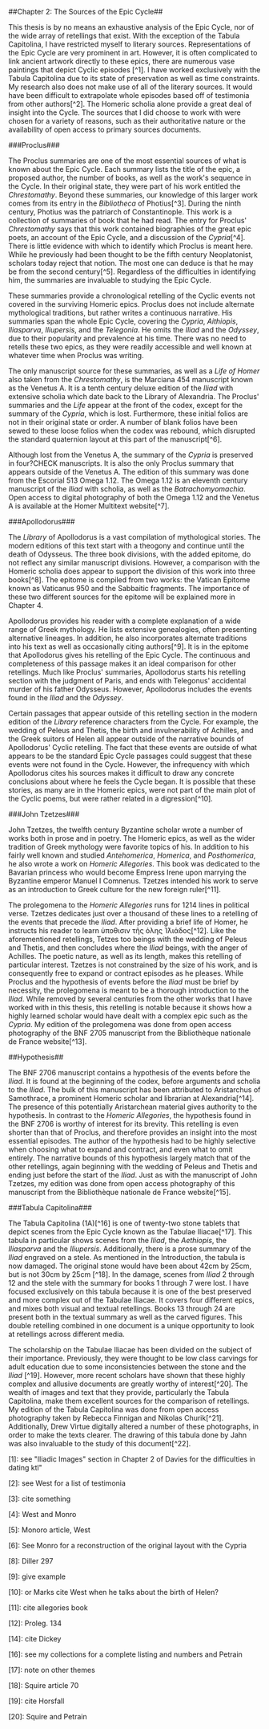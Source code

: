 ##Chapter 2: The Sources of the Epic Cycle##

This thesis is by no means an exhaustive analysis of the Epic Cycle, nor of the wide array of retellings that exist. With the exception of the Tabula Capitolina, I have restricted myself to literary sources. Representations of the Epic Cycle are very prominent in art. However, it is often complicated to link ancient artwork directly to these epics, there are numerous vase paintings that depict Cyclic episodes [^1]. I have worked exclusively with the Tabula Capitolina due to its state of preservation as well as time constraints. My research also does not make use of all of the literary sources. It would have been difficult to extrapolate whole episodes based off of testimonia from other authors[^2]. The Homeric scholia alone provide a great deal of insight into the Cycle. The sources that I did choose to work with were chosen for a variety of reasons, such as their authoritative nature or the availability of open access to primary sources documents. 

###Proclus###

The Proclus summaries are one of the most essential sources of what is known about the Epic Cycle. Each summary lists the title of the epic, a proposed author, the number of books, as well as the work's sequence   in the Cycle. In their original state, they were part of his work entitled the *Chrestomathy*. Beyond these summaries, our knowledge of this larger work comes from its entry in the *Bibliotheca* of Photius[^3]. During the ninth century, Photius was the patriarch of Constantinople. This work is a collection of summaries of book that he had read. The entry for Proclus' *Chrestomathy* says that this work contained biographies of the great epic poets, an account of the Epic Cycle, and a discussion of the *Cypria*[^4]. There is little evidence with which to identify which Proclus is meant here. While he previously had been thought to be the fifth century Neoplatonist, scholars today reject that notion. The most one can deduce is that he may be from the second century[^5]. Regardless of the difficulties in identifying him, the summaries are invaluable to studying the Epic Cycle. 

These summaries provide a chronological retelling of the Cyclic events not covered in the surviving Homeric epics. Proclus does not include alternate mythological traditions, but rather writes a continuous narrative.  His summaries span the whole Epic Cycle, covering the *Cypria*, *Aithiopis*, *Iliasparva*, *Iliupersis*, and the *Telegonia*. He omits the *Iliad* and the *Odyssey*, due to their popularity and prevalence at his time. There was no need to retells these two epics, as they were readily accessible and well known at whatever time when Proclus was writing. 

The only manuscript source for these summaries, as well as a *Life of Homer* also taken from the *Chrestomathy*, is the Marciana 454 manuscript known as the Venetus A. It is a tenth century deluxe edition of the *Iliad* with extensive scholia which date back to the Library of Alexandria. The Proclus' summaries and the *Life* appear at the front of the codex, except for the summary of the *Cypria*, which is lost. Furthermore, these initial folios are not in their original state or order. A number of blank folios have been sewed to these loose folios when the codex was rebound, which disrupted the standard quaternion layout at this part of the manuscript[^6]. 

Although lost from the Venetus A, the summary of the *Cypria* is preserved in four?CHECK manuscripts. It is also the only Proclus summary that appears outside of the Venetus A. The edition of this summary was done from the Escorial 513 Omega 1.12. The Omega 1.12 is an eleventh century manuscript of the *Iliad* with scholia, as well as the *Batrachomyomachia*. Open access to digital photography of both the Omega 1.12 and the Venetus A is available at the Homer Multitext website[^7].  

###Apollodorus###

The *Library* of Apollodorus is a vast compilation of mythological stories. The modern editions of this text start with a theogony and continue until the death of Odysseus. The three book divisions, with the added epitome, do not reflect any similar manuscript divisions. However, a comparison with the Homeric scholia does appear to support the division of this work into three books[^8]. The epitome is compiled from two works: the Vatican Epitome known as Vaticanus 950 and the Sabbaitic fragments. The importance of these two different sources for the epitome will be explained more in Chapter 4. 

Apollodorus provides his reader with a complete explanation of a wide range of Greek mythology. He lists extensive genealogies, often presenting alternative lineages. In addition, he also incorporates alternate traditions into his text as well as occasionally citing authors[^9]. It is in the epitome that Apollodorus gives his retelling of the Epic Cycle. The continuous and completeness of this passage makes it an ideal comparison for other retellings. Much like Proclus' summaries, Apollodorus starts his retelling section with the judgment of Paris, and ends with Telegonus' accidental murder of his father Odysseus. However, Apollodorus includes the events found in the *Iliad* and the *Odyssey*. 

Certain passages that appear outside of this retelling section in the modern edition of the *Library* reference characters from the Cycle. For example, the wedding of Peleus and Thetis, the birth and invulnerability of Achilles, and the Greek suitors of Helen all appear outside of the narrative bounds of Apollodorus' Cyclic retelling. The fact that these events are outside of what appears to be the standard Epic Cycle passages could suggest that these events were not found in the Cycle. However, the infrequency with which Apollodorus cites his sources makes it difficult to draw any concrete conclusions about where he feels the Cycle began. It is possible that these stories, as many are in the Homeric epics, were not part of the main plot of the Cyclic poems, but were rather related in a digression[^10]. 

###John Tzetzes###

John Tzetzes, the twelfth century Byzantine scholar wrote a number of works both in prose and in poetry. The Homeric epics, as well as the wider tradition of Greek mythology were favorite topics of his. In addition to his fairly well known and studied *Antehomerica*, *Homerica*, and *Posthomerica*, he also wrote a work on *Homeric Allegories*. This book was dedicated to the Bavarian princess who would become Empress Irene upon marrying the Byzantine emperor Manuel I Comnenus. Tzetzes intended his work to serve as an introduction to Greek culture for the new foreign ruler[^11]. 

The prolegomena to the *Homeric Allegories* runs for 1214 lines in political verse. Tzetzes dedicates just over a thousand of these lines to a retelling of the events that precede the *Iliad*. After providing a brief life of Homer, he instructs his reader to learn ὑποθισιν τῆς ὀλης Ἰ̈λιάδος[^12]. Like the aforementioned retellings, Tetzes too beings with the wedding of Peleus and Thetis, and then concludes where the *Iliad* beings, with the anger of Achilles. The poetic nature, as well as its length, makes this retelling of particular interest. Tzetzes is not constrained by the size of his work, and is consequently free to expand or contract episodes as he pleases. While Proclus and the hypothesis of events before the *Iliad* must be brief by necessity, the prolegomena is meant to be a thorough introduction to the *Iliad*. While removed by several centuries from the other works that I have worked with in this thesis, this retelling is notable because it shows how a highly learned scholar would have dealt with a complex epic such as the *Cypria*. My edition of the prolegomena was done from open access photography of the BNF 2705 manuscript from the Bibliothèque nationale de France website[^13]. 

##Hypothesis##

The BNF 2706 manuscript contains a hypothesis of the events before the *Iliad*. It is found at the beginning of the codex, before arguments and scholia to the *Iliad*. The bulk of this manuscript has been attributed to Aristarchus of Samothrace, a prominent Homeric scholar and librarian at Alexandria[^14]. The presence of this potentially Aristarchean material gives authority to the hypothesis. In contrast to the *Homeric Allegories*, the hypothesis found in the BNF 2706 is worthy of interest for its brevity. This retelling is even shorter than that of Proclus, and therefore provides an insight into the most essential episodes. The author of the hypothesis had to be highly selective when choosing what to expand and contract, and even what to omit entirely. The narrative bounds of this hypothesis largely match that of the other retellings, again beginning with the wedding of Peleus and Thetis and ending just before the start of the *Iliad*. Just as with the manuscript of John Tzetzes, my edition was done from open access photography of this manuscript from the Bibliothèque nationale de France website[^15]. 


###Tabula Capitolina###

The Tabula Capitolina (1A)[^16] is one of twenty-two stone tablets that depict scenes from the Epic Cycle known as the Tabulae Iliacae[^17]. This tabula in particular shows scenes from the *Iliad*, the *Aethiopis*, the *Iliasparva* and the *Iliupersis*. Additionally, there is a prose summary of the *Iliad* engraved on a stele. As mentioned in the Introduction, the tabula is now damaged. The original stone would have been about 42cm by 25cm, but is not 30cm by 25cm [^18]. In the damage, scenes from *Iliad* 2 through 12 and the stele with the summary for books 1 through 7 were lost. I have focused exclusively on this tabula because it is one of the best preserved and more complex out of the Tabulae Iliacae. It covers four different epics, and mixes both visual and textual retellings. Books 13 through 24 are present both in the textual summary as well as the carved figures. This double retelling combined in one document is a unique opportunity to look at retellings across different media.

The scholarship on the Tabulae Iliacae has been divided on the subject of their importance. Previously, they were thought to be low class carvings for adult education due to some inconsistencies between the stone and the *Iliad* [^19]. However, more recent scholars have shown that these highly complex and allusive documents are greatly worthy of interest[^20]. The wealth of images and text that they provide, particularly the Tabula Capitolina, make them excellent sources for the comparison of retellings. My edition of the Tabula Capitolina was done from open access photography taken by Rebecca Finnigan and Nikolas Churik[^21]. Additionally, Drew Virtue digitally altered a number of these photographs, in order to make the texts clearer. The drawing of this tabula done by Jahn was also invaluable to the study of this document[^22].

[1]: see "Iliadic Images" section in Chapter 2 of Davies  for the difficulties in dating ktl"

[2]: see West for a list of testimonia

[3]: cite something

[4]: West and Monro

[5]: Monoro article, West

[6]: See Monro for a reconstruction of the original layout with the Cypria

[7]: http://www.homermultitext.org/hmt-digital/ 

[8]: Diller 297

[9]: give example

[10]:  or Marks cite West when he talks about the birth of Helen? 

[11]: cite allegories book 

[12]: Proleg. 134 

[13]: http://gallica.bnf.fr/ark:/12148/btv1b520005627.r=.langFR 

[14]: cite Dickey 

[15]: http://gallica.bnf.fr/ark:/12148/btv1b52500995q 

[16]:  see my collections for a complete listing and numbers and Petrain 

[17]: note on other themes 

[18]: Squire article 70 

[19]: cite Horsfall 

[20]: Squire and Petrain 

[21]: http://beta.hpcc.uh.edu/tomcat/hmt-digital/browseimg?urn=urn:cite:hmt:capimgs 

[22]: http://shot.holycross.edu/eikon/tabulaeiliacae/jahn1873-page141.jpg 
